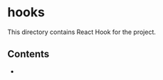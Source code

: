 <h1>hooks</h1>
This directory contains React Hook for the project.

<h2>Contents</h2>
<ul>
    <li></li>
</ul>
